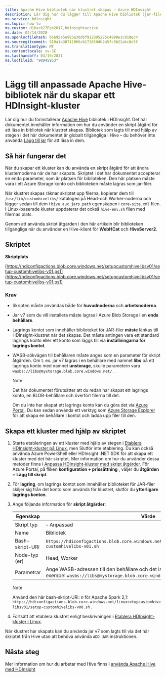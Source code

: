 ```yaml
---
title: Apache Hive bibliotek när klustret skapas – Azure HDInsight
description: Lär dig hur du lägger till Apache Hive bibliotek (jar-filer) i ett HDInsight-kluster när klustret skapas.
ms.service: hdinsight
ms.topic: how-to
ms.custom: H1Hack27Feb2017,hdinsightactive
ms.date: 02/14/2020
ms.openlocfilehash: b6695e5e985a30d6f912095225c4899e1c910e34
ms.sourcegitcommit: 910a1a38711966cb171050db245fc3b22abc8c5f
ms.translationtype: MT
ms.contentlocale: sv-SE
ms.lasthandoff: 03/19/2021
ms.locfileid: "98945953"
---
```

# <a name="add-custom-apache-hive-libraries-when-creating-your-hdinsight-cluster"></a>Lägg till anpassade Apache Hive-bibliotek när du skapar ett HDInsight-kluster

Lär dig hur du förinstallerar [Apache Hive](https://hive.apache.org/) bibliotek i HDInsight. Det här dokumentet innehåller information om hur du använder en skript åtgärd för att läsa in bibliotek när klustret skapas. Bibliotek som lagts till med hjälp av stegen i det här dokumentet är globalt tillgängliga i Hive – du behöver inte använda [Lägg till jar](https://cwiki.apache.org/confluence/display/Hive/LanguageManual+Cli) för att läsa in dem.

## <a name="how-it-works"></a>Så här fungerar det

När du skapar ett kluster kan du använda en skript åtgärd för att ändra klusternoderna när de har skapats. Skriptet i det här dokumentet accepterar en enda parameter, som är platsen för biblioteken. Den här platsen måste vara i ett Azure Storage konto och biblioteken måste lagras som jar-filer.

När klustret skapas räknar skriptet upp filerna, kopierar dem till `/usr/lib/customhivelibs/` katalogen på Head-och Worker-noderna och lägger sedan till dem i `hive.aux.jars.path` egenskapen i `core-site.xml` filen. I Linux-baserade kluster uppdaterar det också `hive-env.sh` filen med filernas plats.

Genom att använda skript åtgärden i den här artikeln blir biblioteken tillgängliga när du använder en Hive-klient för **WebHCat** och **HiveServer2**.

## <a name="the-script"></a>Skriptet

**Skriptplats**

[https://hdiconfigactions.blob.core.windows.net/setupcustomhivelibsv01/setup-customhivelibs-v01.ps1](https://hdiconfigactions.blob.core.windows.net/setupcustomhivelibsv01/setup-customhivelibs-v01.ps1)

### <a name="requirements"></a>Krav

* Skripten måste användas både för **huvudnoderna** och **arbetsnoderna**.

* Jar v7 som du vill installera måste lagras i Azure Blob Storage i en **enda behållare**.

* Lagrings kontot som innehåller biblioteket för JAR-filer **måste** länkas till HDInsight-klustret när det skapas. Det måste antingen vara ett standard lagrings konto eller ett konto som läggs till via __inställningarna för lagrings kontot__.

* WASB-sökvägen till behållaren måste anges som en parameter för skript åtgärden. Om t. ex. jar v7 lagras i en behållare med namnet **libs** på ett lagrings konto med namnet **unstorage**, skulle parametern vara `wasbs://libs@mystorage.blob.core.windows.net/` .

  > [!NOTE]  
  > Det här dokumentet förutsätter att du redan har skapat ett lagrings konto, en BLOB-behållare och överfört filerna till det.
  >
  > Om du inte har skapat ett lagrings konto kan du göra det via [Azure Portal](https://portal.azure.com). Du kan sedan använda ett verktyg som [Azure Storage Explorer](https://storageexplorer.com/) för att skapa en behållare i kontot och ladda upp filer till den.

## <a name="create-a-cluster-using-the-script"></a>Skapa ett kluster med hjälp av skriptet

1. Starta etableringen av ett kluster med hjälp av stegen i [Etablera HDInsight-kluster på Linux](hdinsight-hadoop-provision-linux-clusters.md), men Slutför inte etablering. Du kan också använda Azure PowerShell eller HDInsight .NET SDK för att skapa ett kluster med det här skriptet. Mer information om hur du använder dessa metoder finns i [Anpassa HDInsight-kluster med skript åtgärder](hdinsight-hadoop-customize-cluster-linux.md). För Azure Portal, på fliken **konfiguration + prissättning** , väljer du **åtgärden + Lägg till skript**.

1. För **lagring**, om lagrings kontot som innehåller biblioteket för JAR-filer skiljer sig från det konto som används för klustret, slutför du **ytterligare lagrings konton**.

1. Ange följande information för **skript åtgärder**:

    |Egenskap |Värde |
    |---|---|
    |Skript typ|– Anpassad|
    |Name|Bibliotek |
    |Bash-skript-URI|`https://hdiconfigactions.blob.core.windows.net/linuxsetupcustomhivelibsv01/setup-customhivelibs-v01.sh`|
    |Node-typ (er)|Head, Worker|
    |Parametrar|Ange WASB-adressen till den behållare och det lagrings konto som innehåller jar v7. Till exempel `wasbs://libs@mystorage.blob.core.windows.net/`.|

    > [!NOTE]
    > Använd den här bash-skript-URI: n för Apache Spark 2,1: `https://hdiconfigactions.blob.core.windows.net/linuxsetupcustomhivelibsv01/setup-customhivelibs-v00.sh` .

1. Fortsätt att etablera klustret enligt beskrivningen i [Etablera HDInsight-kluster i Linux](hdinsight-hadoop-provision-linux-clusters.md).

När klustret har skapats kan du använda jar v7 som lagts till via det här skriptet från Hive utan att behöva använda `ADD JAR` instruktionen.

## <a name="next-steps"></a>Nästa steg

Mer information om hur du arbetar med Hive finns i [använda Apache Hive med HDInsight](hadoop/hdinsight-use-hive.md)
